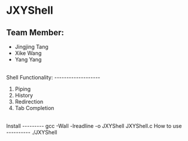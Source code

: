 JXYShell
========

Team Member:
------------
<ul>
<li>Jingjing Tang</li>
<li>Xike Wang</li>
<li>Yang Yang</li>
</ul>
<br />
Shell Functionality:
-------------------
<ol>
<li>Piping</li>
<li>History</li>
<li>Redirection</li>
<li>Tab Completion</li>
</ol>
<br />
Install
---------
gcc -Wall -lreadline -o JXYShell JXYShell.c
How to use
<br />
----------
./JXYShell
<br />
